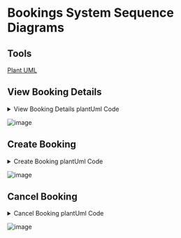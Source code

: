 # Bookings System Sequence Diagrams

## Tools

[Plant UML](https://plantuml.com/sequence-diagram)

## View Booking Details

<details>
<summary>
View Booking Details plantUml Code
</summary>

``` plantuml
@startuml
participant "__:Actor__" as actor
participant "__:System__" as system

title View Booking Details System Sequence Diagram

skinparam sequenceMessageAlign center
actor -> system : getBookings()
|||
system --> actor : bookings
|||
actor --> system : getBookingDetails(booking_id)
|||
system --> actor : booking details

@enduml
```

</details>

![image](https://github.com/DarkMed15/soen342-teamproject/blob/main/deliverables/assets/view_booking_details_system_sequence_diagram.png)

## Create Booking

<details>
<summary>
Create Booking plantUml Code
</summary>

``` plantuml
@startuml
participant "__:Client__" as actor
participant "__:System__" as system

title Create Booking System Sequence Diagram
skinparam sequenceMessageAlign center

actor -> system : getOfferings()
|||
system --> actor : offerings
|||
actor -> system : makeBooking(offering)
|||
system --> system : lock offering
|||
system --> actor : prompt
|||
alt confirms
actor --> system : confirm

system --> system : booking := create(offering, client)
system --> system : update and unlock offering

system --> actor : confirmation
else cancels
|||
system --> system : unlock offering
system --> actor : show offerings

end

@enduml
```

</details>

![image](https://github.com/DarkMed15/soen342-teamproject/blob/main/deliverables/assets/create_booking_system_sequence_diagram.png)

## Cancel Booking

<details>
<summary>
Cancel Booking plantUml Code
</summary>

``` plantuml
@startuml
participant "__:Client__" as actor
participant "__:System__" as system

title Cancel Booking System Sequence Diagram
skinparam sequenceMessageAlign center

actor -> system : getbookings(client)
|||
system --> actor : client bookings
|||
actor -> system : cancelBooking(booking)
|||
system --> actor : prompt
|||
alt confirms
actor --> system : confirm

system --> system : delete(booking)
system --> actor : confirmation
|||
else cancels
actor --> system : cancel
system --> actor : show bookings

end
@enduml
```

</details>

![image](https://github.com/DarkMed15/soen342-teamproject/blob/main/deliverables/assets/cancel_booking_system_sequence_diagram.png)

